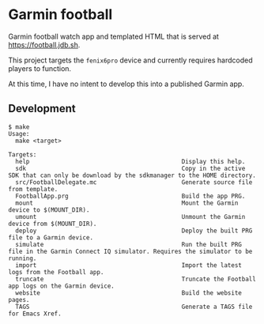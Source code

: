 # Garmin football

Garmin football watch app and templated HTML that is served at https://football.jdb.sh.

This project targets the `fenix6pro` device and currently requires hardcoded players to function.

At this time, I have no intent to develop this into a published Garmin app.

## Development

```
$ make
Usage:
  make <target>

Targets:
  help                                           Display this help.
  sdk                                            Copy in the active SDK that can only be download by the sdkmanager to the HOME directory.
  src/FootballDelegate.mc                        Generate source file from template.
  FootballApp.prg                                Build the app PRG.
  mount                                          Mount the Garmin device to $(MOUNT_DIR).
  umount                                         Unmount the Garmin device from $(MOUNT_DIR).
  deploy                                         Deploy the built PRG file to a Garmin device.
  simulate                                       Run the built PRG file in the Garmin Connect IQ simulator. Requires the simulator to be running.
  import                                         Import the latest logs from the Football app.
  truncate                                       Truncate the Football app logs on the Garmin device.
  website                                        Build the website pages.
  TAGS                                           Generate a TAGS file for Emacs Xref.
```
